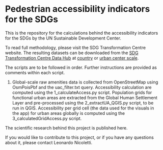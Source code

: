 # Pedestrian accessibility indicators for the SDGs

This is the repository for the calculations behind the accessibility indicators for the SDGs by the UN Sustainable Development Center.

To read full methodology, please visit the SDG Transformation Centre website. The resulting datasets can be downloaded from the [SDG Transformation Centre Data Hub](https://sdg-transformation-center-sdsn.hub.arcgis.com/search?collection=Dataset) at [country](https://sdg-transformation-center-sdsn.hub.arcgis.com/datasets/sdsn::pedestrian-accessibility-indicators-by-country/about) or [urban center scale](https://sdg-transformation-center-sdsn.hub.arcgis.com/datasets/sdsn::pedestrian-accessibility-indicators-by-urban-center/about).

The scripts are to be followed in order. Further instructions are provided as comments within each script.

1. Global-scale raw amenities data is collected from OpenStreetMap using OsmPoisPbf and the uac_filter.txt query. Accessibility calculation are computed using the 1_calculateAccess.py script. Population grids for functional urban areas are extracted from the Global Human Settlement Layer and pre-processed using the 2_extractUA_QGIS.py script, to be run in QGIS. Accessibility per grid cell (the data used for the visuals in the app) for urban areas globally is computed using the 3_calculatedGridAccess.py script.

The scientific research behind this project is published here.

If you would like to contribute to this project, or if you have any questions about it, please contact Leonardo Nicoletti.
